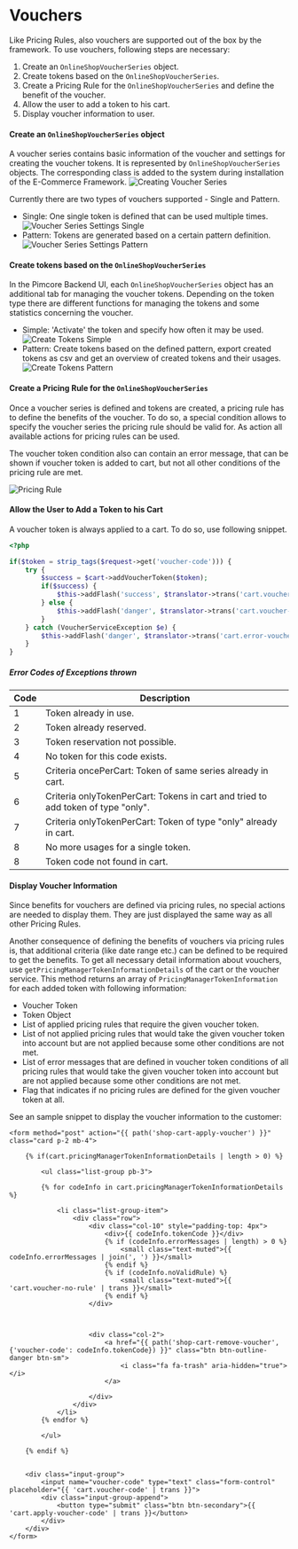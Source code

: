 # Vouchers
Like Pricing Rules, also vouchers are supported out of the box by the framework.
To use vouchers, following steps are necessary:  
1) Create an `OnlineShopVoucherSeries` object.
2) Create tokens based on the `OnlineShopVoucherSeries`.
3) Create a Pricing Rule for the `OnlineShopVoucherSeries` and define the benefit of the voucher.
4) Allow the user to add a token to his cart. 
5) Display voucher information to user.


#### Create an `OnlineShopVoucherSeries` object
A voucher series contains basic information of the voucher and settings for creating the voucher tokens. It is 
represented by `OnlineShopVoucherSeries` objects. The corresponding class is added to the system during installation 
of the E-Commerce Framework. 
![Creating Voucher Series](../../img/voucher-series.jpg)
 
Currently there are two types of vouchers supported - Single and Pattern.
- Single: One single token is defined that can be used multiple times. 
![Voucher Series Settings Single](../../img/voucher-series-single.jpg)
- Pattern: Tokens are generated based on a certain pattern definition. 
![Voucher Series Settings Pattern](../../img/voucher-series-pattern.jpg)


#### Create tokens based on the `OnlineShopVoucherSeries`
In the Pimcore Backend UI, each `OnlineShopVoucherSeries` object has an additional tab for managing the voucher tokens. 
Depending on the token type there are different functions for managing the tokens and some statistics concerning the voucher. 
- Simple: 'Activate' the token and specify how often it may be used. 
![Create Tokens Simple](../../img/voucher-series-single-2.jpg)
- Pattern: Create tokens based on the defined pattern, export created tokens as csv and get an overview of created tokens 
and their usages. 
![Create Tokens Pattern](../../img/voucher-series-pattern-2.jpg)


#### Create a Pricing Rule for the `OnlineShopVoucherSeries`
Once a voucher series is defined and tokens are created, a pricing rule has to define the benefits of the voucher. 
To do so, a special condition allows to specify the voucher series the pricing rule should be valid for. As action all 
available actions for pricing rules can be used.

The voucher token condition also can contain an error message, that can be shown if voucher token is added to cart, but
not all other conditions of the pricing rule are met.  

![Pricing Rule](../../img/voucher-series-rule.jpg)


#### Allow the User to Add a Token to his Cart
A voucher token is always applied to a cart. To do so, use following snippet. 
```php
<?php

if($token = strip_tags($request->get('voucher-code'))) {
    try {
        $success = $cart->addVoucherToken($token);
        if($success) {
            $this->addFlash('success', $translator->trans('cart.voucher-code-added'));
        } else {
            $this->addFlash('danger', $translator->trans('cart.voucher-code-cound-not-be-added'));
        }
    } catch (VoucherServiceException $e) {
        $this->addFlash('danger', $translator->trans('cart.error-voucher-code-' . $e->getCode()));
    }
}

```
##### Error Codes of Exceptions thrown

| Code | Description |
| ---- | ------------------------------------------------------------------ |
| 1    | Token already in use. |
| 2    | Token already reserved. |
| 3    | Token reservation not possible. |
| 4    | No token for this code exists. |
| 5    | Criteria oncePerCart: Token of same series already in cart. |
| 6    | Criteria onlyTokenPerCart: Tokens in cart and tried to add token of type "only". |
| 7    | Criteria onlyTokenPerCart: Token of type "only" already in cart. |
| 8    | No more usages for a single token. |
| 8    | Token code not found in cart. |


#### Display Voucher Information
Since benefits for vouchers are defined via pricing rules, no special actions are needed to display them. They are just 
displayed the same way as all other Pricing Rules.

Another consequence of defining the benefits of vouchers via pricing rules is, that additional criteria (like date range etc.) 
can be defined to be required to get the benefits. To get all necessary detail information about vouchers, use 
`getPricingManagerTokenInformationDetails` of the cart or the voucher service. This method returns an array of `PricingManagerTokenInformation`
for each added token with following information: 
- Voucher Token
- Token Object
- List of applied pricing rules that require the given voucher token.
- List of not applied pricing rules that would take the given voucher token 
  into account but are not applied because some other conditions are not met.
- List of error messages that are defined in voucher token conditions of all 
  pricing rules that would take the given voucher token into account but are not
  applied because some other conditions are not met. 
- Flag that indicates if no pricing rules are defined for the given voucher token at all.    

See an sample snippet to display the voucher information to the customer:

```twig 
<form method="post" action="{{ path('shop-cart-apply-voucher') }}" class="card p-2 mb-4">

    {% if(cart.pricingManagerTokenInformationDetails | length > 0) %}

        <ul class="list-group pb-3">

        {% for codeInfo in cart.pricingManagerTokenInformationDetails %}

            <li class="list-group-item">
                <div class="row">
                    <div class="col-10" style="padding-top: 4px">
                        <div>{{ codeInfo.tokenCode }}</div>
                        {% if (codeInfo.errorMessages | length) > 0 %}
                            <small class="text-muted">{{ codeInfo.errorMessages | join(', ') }}</small>
                        {% endif %}
                        {% if (codeInfo.noValidRule) %}
                            <small class="text-muted">{{ 'cart.voucher-no-rule' | trans }}</small>
                        {% endif %}
                    </div>



                    <div class="col-2">
                        <a href="{{ path('shop-cart-remove-voucher', {'voucher-code': codeInfo.tokenCode}) }}" class="btn btn-outline-danger btn-sm">
                            <i class="fa fa-trash" aria-hidden="true"></i>
                        </a>

                    </div>
                </div>
            </li>
        {% endfor %}

        </ul>

    {% endif %}


    <div class="input-group">
        <input name="voucher-code" type="text" class="form-control" placeholder="{{ 'cart.voucher-code' | trans }}">
        <div class="input-group-append">
            <button type="submit" class="btn btn-secondary">{{ 'cart.apply-voucher-code' | trans }}</button>
        </div>
    </div>
</form>
```
 